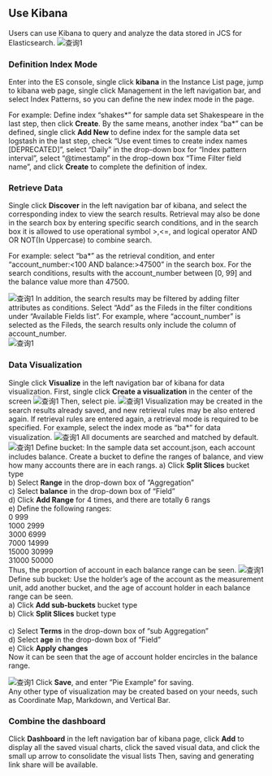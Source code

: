 ## Use Kibana
Users can use Kibana to query and analyze the data stored in JCS for Elasticsearch.
![查询1](https://github.com/jdcloudcom/cn/blob/Elasticsearch/image/Internet-Middleware/JCS%20for%20Elasticsearch/UES1.png)

### Definition Index Mode
Enter into the ES console, single click **kibana** in the Instance List page, jump to kibana web page, single click Management in the left navigation bar, and select Index Patterns, so you can define the new index mode in the page.</br>

For example: Define index “shakes*” for sample data set Shakespeare in the last step, then click **Create**. By the same means, another index “ba*” can be defined, single click **Add New** to define index for the sample data set logstash in the last step, check “Use event times to create index names [DEPRECATED]”, select “Daily” in the drop-down box for “Index pattern interval”, select “@timestamp” in the drop-down box “Time Filter field name”, and click **Create** to complete the definition of index.
### Retrieve Data
Single click **Discover** in the left navigation bar of kibana, and select the corresponding index to view the search results. Retrieval may also be done in the search box by entering specific search conditions, and in the search box it is allowed to use operational symbol >,<=, and logical operator AND OR NOT(In Uppercase) to combine search.</br>

For example: select “ba*” as the retrieval condition, and enter “account_number:<100 AND balance:>47500” in the search box. For the search conditions, results with the account_number between [0, 99] and the balance value more than 47500.</br>

![查询1](https://github.com/jdcloudcom/cn/blob/Elasticsearch/image/Internet-Middleware/JCS%20for%20Elasticsearch/kibana_1.png)
In addition, the search results may be filtered by adding filter attributes as conditions. Select “Add” as the Fileds in the filter conditions under “Available Fields list”. For example, where “account_number” is selected as the Fileds, the search results only include the column of account_number.</br>
![查询1](https://github.com/jdcloudcom/cn/blob/Elasticsearch/image/Internet-Middleware/JCS%20for%20Elasticsearch/kibana_2.png)
### Data Visualization
Single click **Visualize** in the left navigation bar of kibana for data visualization.
First, single click **Create a visualization** in the center of the screen
![查询1](https://github.com/jdcloudcom/cn/blob/Elasticsearch/image/Internet-Middleware/JCS%20for%20Elasticsearch/kibana_3.png)
Then, select pie.
![查询1](https://github.com/jdcloudcom/cn/blob/Elasticsearch/image/Internet-Middleware/JCS%20for%20Elasticsearch/kibana_4.png)
Visualization may be created in the search results already saved, and new retrieval rules may be also entered again. If retrieval rules are entered again, a retrieval mode is required to be specified. For example, select the index mode as “ba*” for data visualization.
![查询1](https://github.com/jdcloudcom/cn/blob/Elasticsearch/image/Internet-Middleware/JCS%20for%20Elasticsearch/kibana_5.png)
All documents are searched and matched by default.
![查询1](https://github.com/jdcloudcom/cn/blob/Elasticsearch/image/Internet-Middleware/JCS%20for%20Elasticsearch/kibana_6.png)
Define bucket: In the sample data set account.json, each account includes balance. Create a bucket to define the ranges of balance, and view how many accounts there are in each rangs.
a)	 Click **Split Slices** bucket type</br>
b)	 Select **Range** in the drop-down box of “Aggregation”</br>
c)	 Select **balance** in the drop-down box of “Field”</br>
d)	 Click **Add Range** for 4 times, and there are totally 6 rangs</br>
e)	 Define the following ranges:</br>
0             999</br>
1000         2999</br>
3000         6999</br>
7000        14999</br>
15000       30999</br>
31000       50000</br>
Thus, the proportion of account in each balance range can be seen.
![查询1](https://github.com/jdcloudcom/cn/blob/Elasticsearch/image/Internet-Middleware/JCS%20for%20Elasticsearch/kibana_7.png)
Define sub bucket: Use the holder’s age of the account as the measurement unit, add another bucket, and the age of account holder in each balance range can be seen.</br>
a)	 Click **Add sub-buckets** bucket type</br>
b)	 Click **Split Slices** bucket type</br></br>
c)	 Select **Terms** in the drop-down box of “sub Aggregation”</br>
d)	 Select **age** in the drop-down box of “Field”</br>
e)	 Click **Apply changes**</br>
Now it can be seen that the age of account holder encircles in the balance range.</br>

![查询1](https://github.com/jdcloudcom/cn/blob/Elasticsearch/image/Internet-Middleware/JCS%20for%20Elasticsearch/kibana_8.png)
Click **Save**, and enter ”Pie Example“ for saving.</br>
Any other type of visualization may be created based on your needs, such as Coordinate Map, Markdown, and Vertical Bar.

### Combine the dashboard
Click **Dashboard** in the left navigation bar of kibana page, click **Add** to display all the saved visual charts, click the saved visual data, and click the small up arrow to consolidate the visual lists
Then, saving and generating link share will be available.
